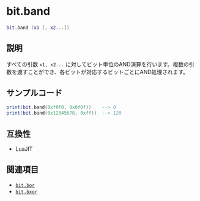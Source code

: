 # bit.band

```lua
bit.band (x1 [, x2...])
```

## 説明

すべての引数 `x1, x2...` に対してビット単位のAND演算を行います。複数の引数を渡すことができ、各ビットが対応するビットごとにAND処理されます。

## サンプルコード

```lua
print(bit.band(0xf0f0, 0x0f0f))    --> 0
print(bit.band(0x12345678, 0xff))  --> 120
```

## 互換性

- LuaJIT

## 関連項目

- [`bit.bor`](bor.md)
- [`bit.bxor`](bxor.md)
